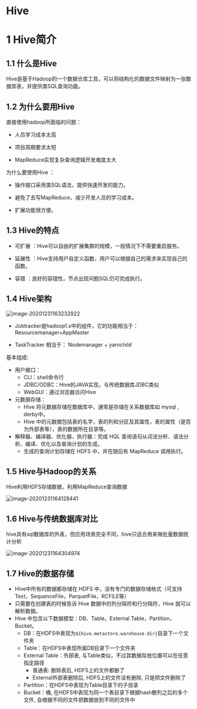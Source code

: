 # Hive

# 1 Hive简介

## 1.1 什么是Hive

Hive是基于Hadoop的一个数据仓库工具，可以将结构化的数据文件映射为一张数据库表，并提供类SQL查询功能。

## 1.2 为什么要用Hive

直接使用hadoop所面临的问题：

- 人员学习成本太高

- 项目周期要求太短

- MapReduce实现复杂查询逻辑开发难度太大

 

为什么要使用Hive ：

- 操作接口采用类SQL语法，提供快速开发的能力。

- 避免了去写MapReduce，减少开发人员的学习成本。 

- 扩展功能很方便。

## 1.3 Hive的特点

- 可扩展 ：Hive可以自由的扩展集群的规模，一般情况下不需要重启服务。

- 延展性 ：Hive支持用户自定义函数，用户可以根据自己的需求来实现自己的函数。

- 容错 ：良好的容错性，节点出现问题SQL仍可完成执行。

## 1.4 Hive架构

![image-20201231163232922](http://ZhiShan-zh.github.io/media/hadoop_hive_20201231163232922.png)

- Jobtracker是hadoop1.x中的组件，它的功能相当于： Resourcemanager+AppMaster

- TaskTracker 相当于：  Nodemanager  +  yarnchild

基本组成:

- 用户接口：
  - CLI：shell命令行
  - JDBC/ODBC：Hive的JAVA实现，与传统数据库JDBC类似
  - WebGUI：通过浏览器访问Hive
- 元数据存储：
  - Hive 将元数据存储在数据库中，通常是存储在关系数据库如 mysql , derby中。
  - Hive 中的元数据包括表的名字，表的列和分区及其属性，表的属性（是否为外部表等），表的数据所在目录等。
- 解释器、编译器、优化器、执行器：完成 HQL 查询语句从词法分析、语法分析、编译、优化以及查询计划的生成。
  - 生成的查询计划存储在 HDFS 中，并在随后有 MapReduce 调用执行。

## 1.5 Hive与Hadoop的关系

Hive利用HDFS存储数据，利用MapReduce查询数据

![image-20201231164128441](http://ZhiShan-zh.github.io/media/hadoop_hive_20201231164128441.png)

## 1.6 Hive与传统数据库对比

hive具有sql数据库的外表，但应用场景完全不同，hive只适合用来做批量数据统计分析

![image-20201231164304974](http://ZhiShan-zh.github.io/media/hadoop_hive_20201231164304974.png)

## 1.7 Hive的数据存储

- Hive中所有的数据都存储在 HDFS 中，没有专门的数据存储格式（可支持Text，SequenceFile，ParquetFile，RCFILE等）
- 只需要在创建表的时候告诉 Hive 数据中的列分隔符和行分隔符，Hive 就可以解析数据。
- Hive 中包含以下数据模型：DB、Table，External Table，Partition，Bucket。
  - DB：在HDFS中表现为`${hive.metastore.warehouse.dir}`目录下一个文件夹
  - Table：在HDFS中表现所属DB目录下一个文件夹
  - External Table：外部表, 与Table类似，不过其数据存放位置可以在任意指定路径
    - 普通表: 删除表后, HDFS上的文件都删了
    - External外部表删除后, HDFS上的文件没有删除, 只是把文件删除了
  - Partition：在HDFS中表现为Table目录下的子目录
  - Bucket：桶, 在HDFS中表现为同一个表目录下根据hash散列之后的多个文件, 会根据不同的文件把数据放到不同的文件中